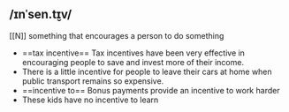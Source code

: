 ## /ɪnˈsen.t̬ɪv/
[[N]]
something that encourages a person to do something

- ==tax incentive==
Tax incentives have been very effective in encouraging people to save and invest more of their income.
- There is a little incentive for people to leave their cars at home when public transport remains so expensive.
- ==incentive to==
Bonus payments provide an incentive to work harder
- These kids have no incentive to learn
